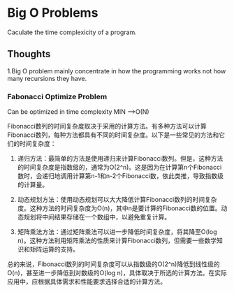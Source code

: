 # Big O Problems
Caculate the time complexicity of a program.
## Thoughts
1.Big O problem mainly concentrate in how the programming works not how many recursions they have.


### Fabonacci Optimize Problem
Can be optimized in time complexity MIN -->O(N)

Fibonacci数列的时间复杂度取决于采用的计算方法。有多种方法可以计算Fibonacci数列，每种方法都具有不同的时间复杂度。以下是一些常见的方法和它们的时间复杂度：

1. 递归方法：最简单的方法是使用递归来计算Fibonacci数列。但是，这种方法的时间复杂度是指数级的，通常为O(2^n)。这是因为在计算第n个Fibonacci数时，会递归地调用计算第n-1和n-2个Fibonacci数，依此类推，导致指数级的计算量。

2. 动态规划方法：使用动态规划可以大大降低计算Fibonacci数列的时间复杂度。这种方法的时间复杂度为O(n)，其中n是要计算的Fibonacci数的位置。动态规划将中间结果存储在一个数组中，以避免重复计算。

3. 矩阵乘法方法：通过矩阵乘法可以进一步降低时间复杂度，将其降至O(log n)。这种方法利用矩阵乘法的性质来计算Fibonacci数列，但需要一些数学知识和矩阵运算的支持。

总的来说，Fibonacci数列的时间复杂度可以从指数级的O(2^n)降低到线性级的O(n)，甚至进一步降低到对数级的O(log n)，具体取决于所选的计算方法。在实际应用中，应根据具体需求和性能要求选择合适的计算方法。